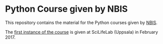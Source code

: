 # Python Course given by NBIS

This repository contains the material for the Python courses given
by [NBIS](https://www.nbis.se).

The [first instance of the course](vt17/README.md) is given at
SciLifeLab (Uppsala) in February 2017.
